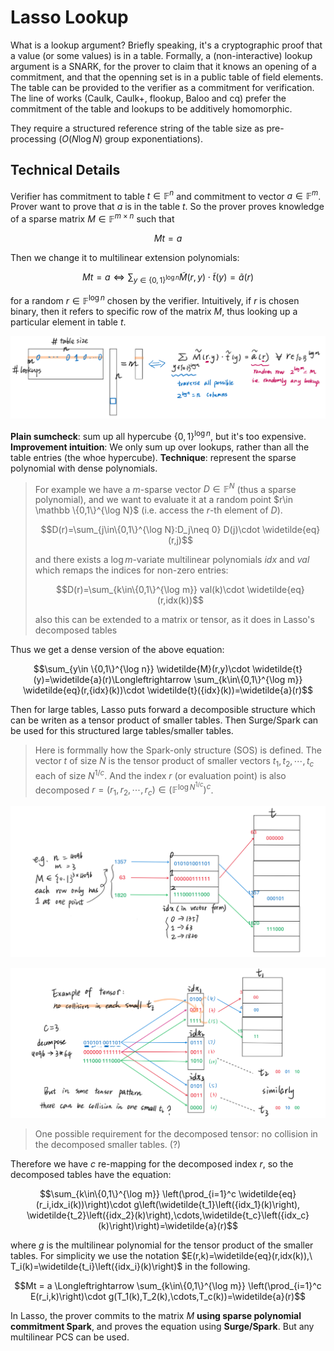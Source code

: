 <script type="text/javascript" charset="utf-8" 
src="https://cdn.mathjax.org/mathjax/latest/MathJax.js?config=TeX-AMS-MML_HTMLorMML,
https://vincenttam.github.io/javascripts/MathJaxLocal.js">
</script>

# Lasso Lookup
What is a lookup argument? Briefly speaking, it's a cryptographic proof that a value (or some values) is in a table. Formally, a (non-interactive) lookup argument is a SNARK, for the prover to claim that it knows an opening of a commitment, and that the openning set is in a public table of field elements. The table can be provided to the verifier as a commitment for verification. 
The line of works (Caulk, Caulk+, flookup, Baloo and cq) prefer the commitment of the table and lookups to be additively homomorphic. 

They require a structured reference string of the table size as pre-processing ($O(N\log N)$ group exponentiations).

## Technical Details
Verifier has commitment to table $t\in \mathbb{F}^n$ and commitment to vector $a\in \mathbb{F}^m$. Prover want to prove that $a$ is in the table $t$. So the prover proves knowledge of a sparse matrix $M\in \mathbb{F}^{m\times n}$ such that 

$$Mt=a$$

Then we change it to multilinear extension polynomials:

$$Mt=a\Longleftrightarrow \sum_{y\in \{0,1\}^{\log n}} \widetilde{M}(r,y)\cdot \widetilde{t}(y)=\widetilde{a}(r)$$

for a random $r\in \mathbb{F}^{\log n}$ chosen by the verifier. Intuitively, if $r$ is chosen binary, then it refers to specific row of the matrix $M$, thus looking up a particular element in table $t$.

![from matrix-vector to multilinear extension](/assets/blogs/mt_a_extension.png)

**Plain sumcheck**: sum up all hypercube $\{0,1\}^{\log n}$, but it's too expensive. 
**Improvement intuition**: We only sum up over lookups, rather than all the table entries (the whoe hypercube).
**Technique**: represent the sparse polynomial with dense polynomials.

> For example we have a $m$-sparse vector $D\in \mathbb F^N$ (thus a sparse polynomial), and we want to evaluate it at a random point $r\in \mathbb \{0,1\}^{\log N}$ (i.e. access the $r$-th element of $D$).
>
> $$D(r)=\sum_{j\in\{0,1\}^{\log N}:D_j\neq 0} D(j)\cdot \widetilde{eq}(r,j)$$
>
>and there exists a $\log m$-variate multilinear polynomials $idx$ and $val$ which remaps the indices for non-zero entries:
>
> $$D(r)=\sum_{k\in\{0,1\}^{\log m}} val(k)\cdot \widetilde{eq}(r,idx(k))$$
>
> also this can be extended to a matrix or tensor, as it does in Lasso's decomposed tables

Thus we get a dense version of the above equation:

$$\sum_{y\in \{0,1\}^{\log n}} \widetilde{M}(r,y)\cdot \widetilde{t}(y)=\widetilde{a}(r)\Longleftrightarrow \sum_{k\in\{0,1\}^{\log m}} \widetilde{eq}(r,{idx}(k))\cdot \widetilde{t}({idx}(k))=\widetilde{a}(r)$$

Then for large tables, Lasso puts forward a decomposible structure which can be writen as a tensor product of smaller tables. Then Surge/Spark can be used for this structured large tables/smaller tables.

> Here is formmally how the Spark-only structure (SOS) is defined. The vector $t$ of size $N$ is the tensor product of smaller vectors $t_1,t_2,\cdots,t_c$ each of size $N^{1/c}$. And the index $r$ (or evaluation point) is also decomposed $r=(r_1,r_2,\cdots,r_c)\in \left(\mathbb F^{\log N^{1/c}}\right)^c$.

![large structured lookup table](/assets/blogs/whole_sos_lookup.png)

![decomposed small lookup tables](/assets/blogs/decomposed_tables.png)

> One possible requirement for the decomposed tensor: no collision in the decomposed smaller tables. (?)

Therefore we have $c$ re-mapping for the decomposed index $r$, so the decomposed tables have the equation:

$$\sum_{k\in\{0,1\}^{\log m}} \left(\prod_{i=1}^c \widetilde{eq}(r_i,idx_i(k))\right)\cdot g\left(\widetilde{t_1}\left({idx_1}(k)\right), \widetilde{t_2}\left({idx_2}(k)\right),\cdots,\widetilde{t_c}\left({idx_c}(k)\right)\right)=\widetilde{a}(r)$$

where $g$ is the multilinear polynomial for the tensor product of the smaller tables.
For simplicity we use the notation $E(r,k)=\widetilde{eq}(r,idx(k)),\ T_i(k)=\widetilde{t_i}\left({idx_i}(k)\right)$ in the following.

$$Mt = a \Longleftrightarrow \sum_{k\in\{0,1\}^{\log m}} \left(\prod_{i=1}^c E(r_i,k)\right)\cdot g(T_1(k),T_2(k),\cdots,T_c(k))=\widetilde{a}(r)$$

In Lasso, the prover commits to the matrix $M$ **using sparse polynomial commitment Spark**, and proves the equation using **Surge/Spark**. But any multilinear PCS can be used.